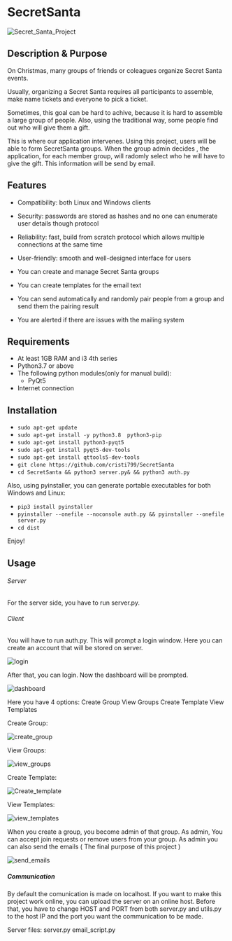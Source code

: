 # SecretSanta

![Secret_Santa_Project](https://user-images.githubusercontent.com/47899873/80345500-dd145280-8871-11ea-99ac-b83794ea6d8a.jpg)

## Description & Purpose

On Christmas, many groups of friends or coleagues organize Secret Santa events.

Usually, organizing a Secret Santa requires all participants to assemble, make name tickets and everyone to pick a ticket.

Sometimes, this goal can be hard to achive, because it is hard to assemble a large group of people.
Also, using the traditional way, some people find out who will give them a gift.

This is where our application intervenes.
Using this project, users will be able to form SecretSanta groups. 
When the group admin decides , the application, for each member group, will radomly select who he will have to give the gift.
This information will be send by email.


## Features

- Compatibility: both Linux and Windows clients
- Security: passwords are stored as hashes and no one can enumerate user details though protocol
- Reliability: fast, build from scratch protocol which allows multiple connections at the same time
- User-friendly: smooth and well-designed interface for users


- You can create and manage Secret Santa groups
- You can create templates for the email text
- You can send automatically and randomly pair people from a group and send them the pairing result
- You are alerted if there are issues with the mailing system

## Requirements

- At least 1GB RAM and i3 4th series
- Python3.7 or above
- The following python modules(only for manual build):
	- PyQt5
- Internet connection

## Installation

- `sudo apt-get update`
- `sudo apt-get install -y python3.8  python3-pip`
- `sudo apt-get install python3-pyqt5`
- `sudo apt-get install pyqt5-dev-tools`
- `sudo apt-get install qttools5-dev-tools`
- `git clone https://github.com/cristi799/SecretSanta`
- `cd SecretSanta && python3 server.py& && python3 auth.py`

Also, using pyinstaller, you can generate portable executables for both Windows and Linux:
- `pip3 install pyinstaller`
- `pyinstaller --onefile --noconsole auth.py && pyinstaller --onefile server.py`
- `cd dist`
	
Enjoy!
	
## Usage

###### Server
For the server side, you have to run server.py.

###### Client
You will have to run auth.py.
This will prompt a login window.
Here you can create an account that will be stored on server.

![login](https://user-images.githubusercontent.com/47899873/80350739-da1d6000-8879-11ea-9582-bc60324b41db.png)


After that, you can login. Now the dashboard will be prompted.

![dashboard](https://user-images.githubusercontent.com/47899873/80350899-15b82a00-887a-11ea-842c-9774fb095f9b.png)

Here you have 4 options:
	Create Group
	View Groups
	Create Template
	View Templates

Create Group: 

![create_group](https://user-images.githubusercontent.com/47899873/80351035-53b54e00-887a-11ea-99bb-51ba4276ee47.png)

View Groups:

![view_groups](https://user-images.githubusercontent.com/47899873/80351070-5fa11000-887a-11ea-98d3-d0b70edde5d1.png)

Create Template:


![Create_template](https://user-images.githubusercontent.com/47899873/80351177-8e1eeb00-887a-11ea-8c1a-a725cd27f6ce.png)

View Templates:

![view_templates](https://user-images.githubusercontent.com/47899873/80351234-a5f66f00-887a-11ea-8e67-b56fc9b9723a.png)

When you create a group, you become admin of that group.
As admin, You can accept join requests or remove users from your group.
As admin you can also send the emails ( The final purpose of this project )

![send_emails](https://user-images.githubusercontent.com/47899873/80351418-f40b7280-887a-11ea-81cd-769d7cfc5b1e.png)


##### Communication

By default the comunication is made on localhost.
If you want to make this project work online, you can upload the server on an online host.
Before that, you have to change HOST and PORT from both server.py and utils.py to the host IP and the port you want the communication to be made.

Server files:
	server.py
	email_script.py
